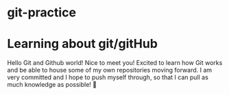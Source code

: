 # git-practice
# Learning about git/gitHub

Hello Git and Github world! Nice to meet you!
Excited to learn how Git works and be able to house some of my own repositories moving forward.
I am very committed and I hope to push myself through, so that I can pull as much knowledge as possible! :microphone:
